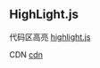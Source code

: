  ## HighLight.js
 代码区高亮 [highlight.js](https:://highlightjs.org/ "hightlight")

 CDN [cdn](https://www.bootcdn.cn/highlight.js/ "cdn")